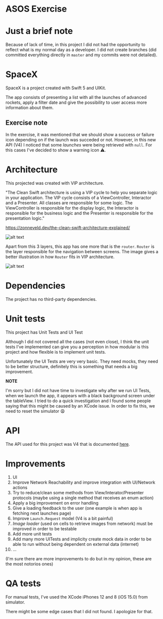 # ASOS Exercise

# Just a brief note
Because of lack of time, in this project I did not had the opportunity to reflect what is my normal day as a developer.
I did not create branches (did committed everything directly in `master` and my commits were not detailed).

# SpaceX
SpaceX is a project created with Swift 5 and UIKit.

The app consists of presenting a list with all the launches of advanced rockets, apply a filter date and give the possibility to user access more information about them.

## Exercise note

In the exercise, it was mentioned that we should show a success or failure icon depending on if the launch was succeded or not. However, in this new API (V4) I noticed that some *launches* were being retrieved with `null`. For this cases I've decided to show a warning icon ⚠️.

# Architecture
This projected was created with VIP architecture.

"The Clean Swift architecture is using a VIP cycle to help you separate logic in your application. The VIP cycle consists of a ViewController, Interactor and a Presenter. All classes are responsible for some logic. The ViewController is responsible for the display logic, the Interactor is responsible for the business logic and the Presenter is responsible for the presentation logic."

https://zonneveld.dev/the-clean-swift-architecture-explained/

![alt text](https://zonneveld.dev/wp-content/uploads/2019/05/VIP-CleanSwift-cycle.png)

Apart from this 3 layers, this app has one more that is the `router`. `Router` is the layer responsible for the navigation between screens. The image gives a better illustration in how `Router` fits in VIP architecture.

![alt text](https://miro.medium.com/max/1400/1*eSER5qbVsRS4snwmVp64Tg.png)

# Dependencies
The project has no third-party dependencies.

# Unit tests
This project has Unit Tests and UI Test

Although I did not covered all the cases (not even close), I think the unit tests I've implemented can give you a perception in how modular is this project and how flexible is to implement unit tests.

Unfortunately the UI Tests are very very basic. They need mocks, they need to be better structure, definitely this is something that needs a big improvement.


**NOTE**

I'm sorry but I did not have time to investigate why after we run UI Tests, when we launch the app, it appears with a black background screen under the tableView. I tried to do a quick investigation and I found some people saying that this might be caused by an XCode issue.
In order to fix this, we need to reset the simulator 😩

# API
The API used for this project was V4 that is documented [here](https://github.com/r-spacex/SpaceX-API/tree/master/docs#rspacex-api-docs).

# Improvements
1. UI
2. Improve Network Reachability and improve integration with UI/Network actions
3. Try to reduce/clean some methods from View/Interator/Presenter protocols (maybe using a single method that receives an enum action)
4. Apply a big improvement on error handling
5. Give a loading feedback to the user (one example is when app is fetching next launches page)
6. Improve `Launch.Request` model (V4 is a bit painful)
7. *Image loader* (used on cells to retrieve images from network) must be improved in order to be testable
8. Add more unit tests
9. Add many more UITests and implicity create mock data in order to be able to run without being dependent on external data (internet)
10. ...

(I'm sure there are more improvements to do but in my opinion, these are the most notorios ones)

# QA tests
For manual tests, I've used the XCode iPhones 12 and 8 (iOS 15.0) from simulator.

There might be some edge cases that I did not found. I apologize for that.
